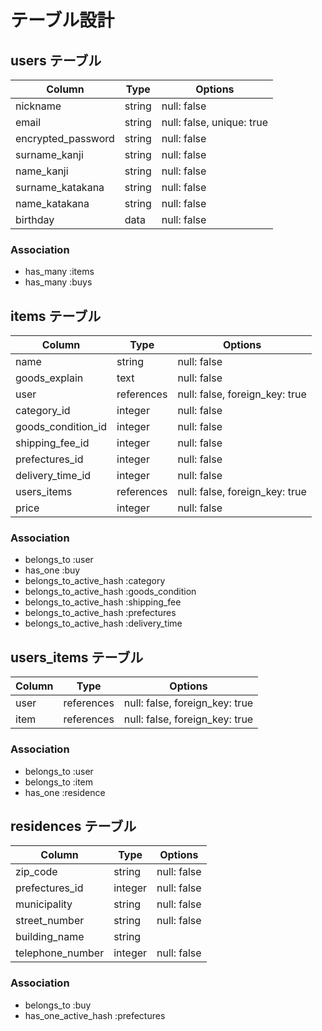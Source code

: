 # テーブル設計

## users テーブル

| Column             | Type   | Options                        |
| ------------------ | ------ | ------------------------------ |
| nickname           | string | null: false                    |
| email              | string | null: false, unique: true       |
| encrypted_password | string | null: false                    |
| surname_kanji      | string | null: false                    |
| name_kanji         | string | null: false                    |
| surname_katakana   | string | null: false                    |
| name_katakana      | string | null: false                    |
| birthday           | data   | null: false                    |

### Association

- has_many :items
- has_many :buys

## items テーブル

| Column             | Type       | Options                        |
| ------------------ | ---------- | ------------------------------ |
| name               | string     | null: false                    |
| goods_explain      | text       | null: false                    |
| user               | references | null: false, foreign_key: true |
| category_id        | integer    | null: false                    |
| goods_condition_id | integer    | null: false                    |
| shipping_fee_id    | integer    | null: false                    |
| prefectures_id     | integer    | null: false                    |
| delivery_time_id   | integer    | null: false                    |
| users_items        | references | null: false, foreign_key: true |
| price              | integer    | null: false                    |

### Association

- belongs_to :user
- has_one :buy
- belongs_to_active_hash :category 
- belongs_to_active_hash :goods_condition
- belongs_to_active_hash :shipping_fee
- belongs_to_active_hash :prefectures
- belongs_to_active_hash :delivery_time

## users_items テーブル

| Column    | Type       | Options                        |
| --------- | ---------- | ------------------------------ |
| user      | references | null: false, foreign_key: true |
| item      | references | null: false, foreign_key: true |

### Association

- belongs_to :user
- belongs_to :item
- has_one :residence

## residences テーブル

| Column           | Type    | Options     |
| ---------------- | ------- | ----------- |
| zip_code         | string  | null: false |
| prefectures_id   | integer | null: false |
| municipality     | string  | null: false |
| street_number    | string  | null: false |
| building_name    | string  |             |
| telephone_number | integer | null: false |

### Association

- belongs_to :buy
- has_one_active_hash :prefectures

